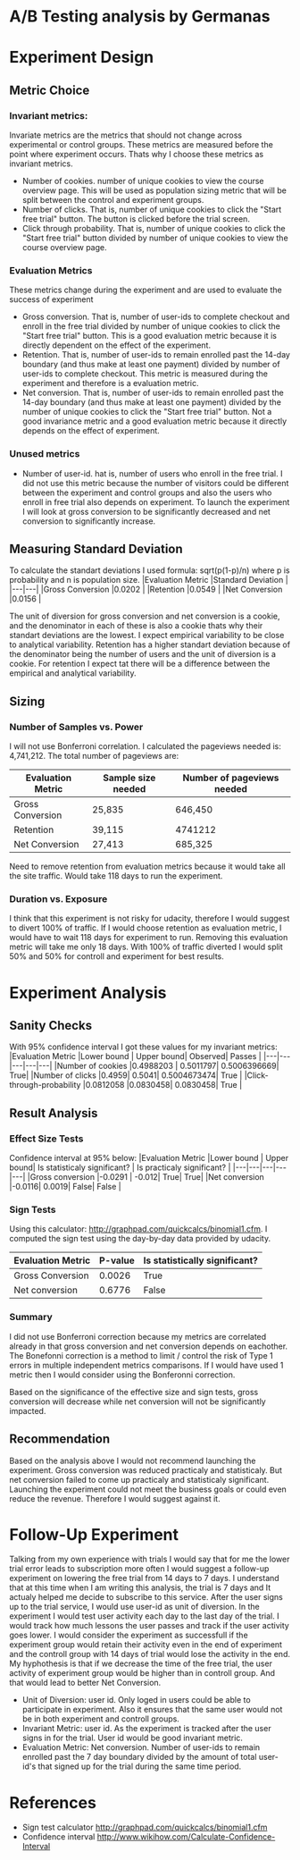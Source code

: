 # A/B Testing analysis by Germanas

# Experiment Design
## Metric Choice
### Invariant metrics:
Invariate metrics are the metrics that should not change across experimental or control groups. These metrics are measured before the point where experiment occurs. Thats why I choose these metrics as invariant metrics.
* Number of cookies. number of unique cookies to view the course overview page.  This will be used as population sizing metric that will be split between the control and experiment groups.
* Number of clicks. That is, number of unique cookies to click the "Start free trial" button. The button is clicked before the trial screen.
* Click through probability. That is, number of unique cookies to click the "Start free trial" button divided by number of unique cookies to view the course overview page. 
### Evaluation Metrics
These metrics change during the experiment and are used to evaluate the success of experiment
* Gross conversion. That is, number of user-ids to complete checkout and enroll in the free trial divided by number of unique cookies to click the "Start free trial" button. This is a good evaluation metric because it is directly dependent on the effect of the experiment.
* Retention. That is, number of user-ids to remain enrolled past the 14-day boundary (and thus make at least one payment) divided by number of user-ids to complete checkout. This metric is measured during the experiment and therefore is a evaluation metric.
* Net conversion. That is, number of user-ids to remain enrolled past the 14-day boundary (and thus make at least one payment) divided by the number of unique cookies to click the "Start free trial" button. Not a good invariance metric and a good evaluation metric because it directly depends on the effect of experiment.
### Unused metrics
* Number of user-id. hat is, number of users who enroll in the free trial. I did not use this metric because the number of visitors could be different between the experiment and control groups and also the users who enroll in free trial also depends on experiment.
To launch the experiment I will look at gross conversion to be significantly decreased and net conversion to significantly increase.
## Measuring Standard Deviation
To calculate the standart deviations I used formula: sqrt(p(1-p)/n) where p is probability and n is population size.
|Evaluation Metric   |Standard Deviation   |
|---|---|
|Gross Conversion   |0.0202   |
|Retention   |0.0549   |
|Net Conversion	   |0.0156   |

The unit of diversion for gross conversion and net conversion is a cookie, and the denominator in each of these is also a cookie thats why their standart deviations are the lowest. I expect empirical variability to be close to analytical variability. Retention has a higher standart deviation because of the denominator being the number of users and the unit of diversion is a cookie. For retention I expect tat there will be a difference between the empirical and analytical variability.

## Sizing
### Number of Samples vs. Power
I will not use Bonferroni correlation. I calculated the pageviews needed is: 4,741,212. The total number of pageviews are: 

|Evaluation Metric   |Sample size needed   | Number of pageviews needed|
|---|---|---|
|Gross Conversion   |25,835   | 646,450|
|Retention   |39,115   |  4741212|
|Net Conversion	   |27,413  |   685,325|

Need to remove retention from evaluation metrics because it would take all the site traffic. Would take 118 days to run the experiment.
### Duration vs. Exposure
I think that this experiment is not risky for udacity, therefore I would suggest to divert 100% of traffic. If I would choose retention as evaluation metric, I would have to wait 118 days for experiment to run. Removing this evaluation metric will take me only 18 days. With 100% of traffic diverted I would split 50% and 50% for controll and experiment for best results. 
# Experiment Analysis
## Sanity Checks
With  95% confidence interval I got these values for my invariant metrics:
|Evaluation Metric   |Lower bound   | Upper bound| Observed| Passes |
|---|---|---|---|---|
|Number of cookies   |0.4988203   | 0.5011797| 0.5006396669| True|
|Number of clicks   |0.4959| 0.5041| 0.5004673474| True |
|Click-through-probability	   |0.0812058   |0.0830458| 0.0830458| True |

## Result Analysis
### Effect Size Tests
Confidence interval at 95% below:
|Evaluation Metric   |Lower bound   | Upper bound| Is statisticaly significant? | Is practicaly significant? |
|---|---|---|---|---|
|Gross conversion   |-0.0291   | -0.012| True| True|
|Net conversion   |-0.0116| 0.0019| False| False |

### Sign Tests
Using this calculator: http://graphpad.com/quickcalcs/binomial1.cfm. I computed the sign test using the day-by-day data provided by udacity.

|Evaluation Metric   |P-value   | Is statistically significant? |
|---|---|---|
|Gross Conversion   |0.0026   | True|
|Net conversion   |0.6776   | False|

### Summary
I did not use Bonferroni correction because my metrics are correlated already in that gross conversion and net conversion depends on eachother. The Bonefonni correction is a method to limit / control the risk of Type 1 errors in multiple independent metrics comparisons. If I would have used 1 metric then I would consider using the Bonferonni correction. 

Based on the significance of the effective size and sign tests, gross conversion will decrease while net conversion will not be significantly impacted.
## Recommendation
Based on the analysis above I would not recommend launching the experiment. Gross conversion was reduced practicaly and statisticaly. But net conversion failed to come up practicaly and statisticaly significant. Launching the experiment could not meet the business goals or could even reduce the revenue. Therefore I would suggest against it.
# Follow-Up Experiment
Talking from my own experience with trials I would say that for me the lower trial error leads to subscription more often I would suggest a follow-up experiment on lowering the free trial from 14 days to 7 days. I understand that at this time when I am writing this analysis, the trial is 7 days and It actualy helped me decide to subscribe to this service. After the user signs up to the trial service, I would use user-id as unit of diversion. In the experiment I would test user activity each day to the last day of the trial. I would track how much lessons the user passes and track if the user activity goes lower. I would consider the experiment as successfull if the experiment group would retain their activity even in the end of experiment and the controll group with 14 days of trial would lose the activity in the end.
My hyphothesis is that if we decrease the time of the free trial, the user activity of experiment group would be higher than in controll group. And that would lead to better Net Conversion.

* Unit of Diversion: user id. Only loged in users could be able to participate in experiment. Also it ensures that the same user would not be in both experiment and controll groups.
* Invariant Metric: user id. As the experiment is tracked after the user signs in for the trial. User id would be good invariant metric.
* Evaluation Metric: Net conversion. Number of user-ids to remain enrolled past the 7 day boundary divided by the amount of total user-id's that signed up for the trial during the same time period.

# References
* Sign test calculator http://graphpad.com/quickcalcs/binomial1.cfm
* Confidence interval http://www.wikihow.com/Calculate-Confidence-Interval




